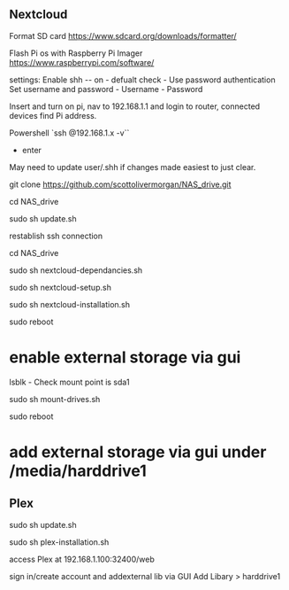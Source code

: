 ## Nextcloud 
Format SD card
https://www.sdcard.org/downloads/formatter/

Flash Pi os with Raspberry Pi Imager
https://www.raspberrypi.com/software/

settings:
Enable shh -- on
    - defualt check - Use password authentication
Set username and password
    - Username <username>
    - Password <password>

Insert and turn on pi, nav to 192.168.1.1 and login to router, connected devices find Pi address.

Powershell
`ssh <username>@192.168.1.x -v``
- enter <password>

May need to update user/.shh if changes made easiest to just clear.

git clone https://github.com/scottolivermorgan/NAS_drive.git

cd NAS_drive

sudo sh update.sh

restablish ssh connection

cd NAS_drive

sudo sh nextcloud-dependancies.sh

sudo sh nextcloud-setup.sh

sudo sh nextcloud-installation.sh

sudo reboot

# enable external storage via gui

lsblk     - Check mount point is sda1

sudo sh mount-drives.sh

sudo reboot

# add external storage via gui under /media/harddrive1

## Plex

sudo sh update.sh

sudo sh plex-installation.sh

access Plex at 192.168.1.100:32400/web

sign in/create account and addexternal lib via GUI
Add Libary > harddrive1
